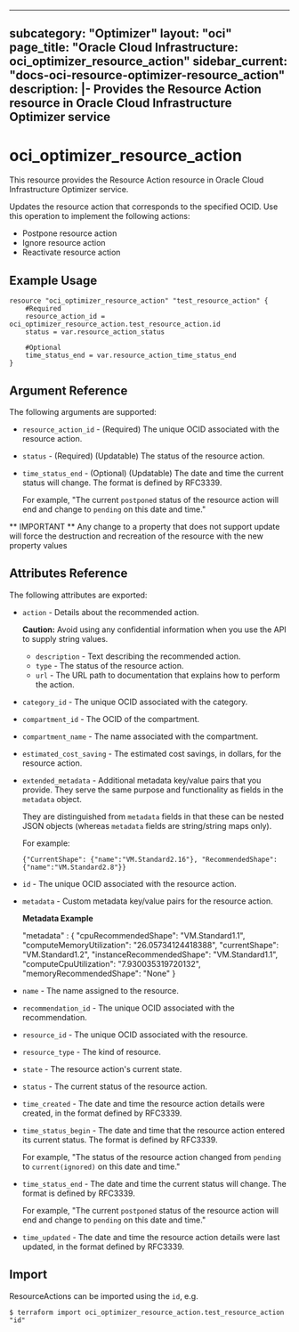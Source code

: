 
---
subcategory: "Optimizer"
layout: "oci"
page_title: "Oracle Cloud Infrastructure: oci_optimizer_resource_action"
sidebar_current: "docs-oci-resource-optimizer-resource_action"
description: |-
  Provides the Resource Action resource in Oracle Cloud Infrastructure Optimizer service
---

# oci_optimizer_resource_action
This resource provides the Resource Action resource in Oracle Cloud Infrastructure Optimizer service.

Updates the resource action that corresponds to the specified OCID. 
Use this operation to implement the following actions:

  * Postpone resource action
  * Ignore resource action
  * Reactivate resource action


## Example Usage

```hcl
resource "oci_optimizer_resource_action" "test_resource_action" {
	#Required
	resource_action_id = oci_optimizer_resource_action.test_resource_action.id
	status = var.resource_action_status

	#Optional
	time_status_end = var.resource_action_time_status_end
}
```

## Argument Reference

The following arguments are supported:

* `resource_action_id` - (Required) The unique OCID associated with the resource action.
* `status` - (Required) (Updatable) The status of the resource action.
* `time_status_end` - (Optional) (Updatable) The date and time the current status will change. The format is defined by RFC3339.

	For example, "The current `postponed` status of the resource action will end and change to `pending` on this  date and time." 


** IMPORTANT **
Any change to a property that does not support update will force the destruction and recreation of the resource with the new property values

## Attributes Reference

The following attributes are exported:

* `action` - Details about the recommended action.

	**Caution:** Avoid using any confidential information when you use the API to supply string values. 
	* `description` - Text describing the recommended action.
	* `type` - The status of the resource action.
	* `url` - The URL path to documentation that explains how to perform the action.
* `category_id` - The unique OCID associated with the category.
* `compartment_id` - The OCID of the compartment.
* `compartment_name` - The name associated with the compartment.
* `estimated_cost_saving` - The estimated cost savings, in dollars, for the resource action.
* `extended_metadata` - Additional metadata key/value pairs that you provide.  They serve the same purpose and functionality as fields in the `metadata` object.

	They are distinguished from `metadata` fields in that these can be nested JSON objects (whereas `metadata` fields are string/string maps only).

	For example: 

	`{"CurrentShape": {"name":"VM.Standard2.16"}, "RecommendedShape": {"name":"VM.Standard2.8"}}` 
* `id` - The unique OCID associated with the resource action.
* `metadata` - Custom metadata key/value pairs for the resource action. 

	**Metadata Example**

	"metadata" : { "cpuRecommendedShape": "VM.Standard1.1", "computeMemoryUtilization": "26.05734124418388", "currentShape": "VM.Standard1.2", "instanceRecommendedShape": "VM.Standard1.1", "computeCpuUtilization": "7.930035319720132", "memoryRecommendedShape": "None" } 
* `name` - The name assigned to the resource.
* `recommendation_id` - The unique OCID associated with the recommendation.
* `resource_id` - The unique OCID associated with the resource.
* `resource_type` - The kind of resource.
* `state` - The resource action's current state.
* `status` - The current status of the resource action.
* `time_created` - The date and time the resource action details were created, in the format defined by RFC3339.
* `time_status_begin` - The date and time that the resource action entered its current status. The format is defined by RFC3339.

	For example, "The status of the resource action changed from `pending` to `current(ignored)` on this date and time." 
* `time_status_end` - The date and time the current status will change. The format is defined by RFC3339.

	For example, "The current `postponed` status of the resource action will end and change to `pending` on this  date and time." 
* `time_updated` - The date and time the resource action details were last updated, in the format defined by RFC3339.

## Import

ResourceActions can be imported using the `id`, e.g.

```
$ terraform import oci_optimizer_resource_action.test_resource_action "id"
```

